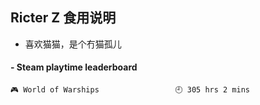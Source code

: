 ## Ricter Z 食用说明
- 喜欢猫猫，是个冇猫孤儿

<!-- steam-box start -->
#### - Steam playtime leaderboard
```text
🎮 World of Warships                 🕘 305 hrs 2 mins
```
<!-- Powered by https://github.com/YouEclipse/steam-box . -->
<!-- steam-box end -->
